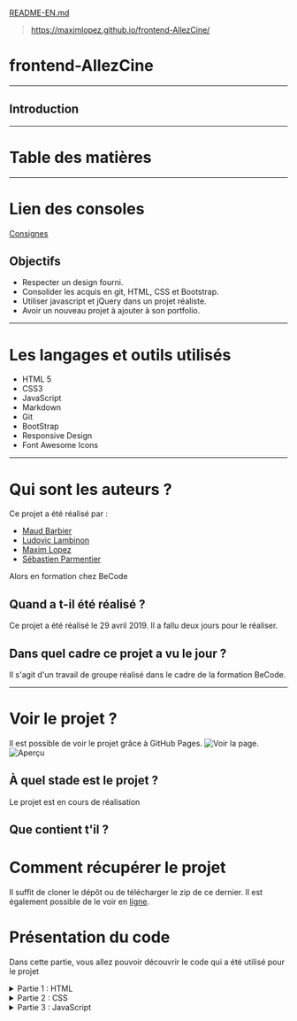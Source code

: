 [README-EN.md](https://github.com/MaximLopez/frontend-AllezCine/blob/master/README-EN.md)

> https://maximlopez.github.io/frontend-AllezCine/
# frontend-AllezCine
<p></p>

---

## Introduction
<p></p>

---

# Table des matières

---

# Lien des consoles
[Consignes](https://github.com/becodeorg/CRL-Turing-3.11/tree/master/Projets/AllezCine)

## Objectifs
* Respecter un design fourni.
* Consolider les acquis en git, HTML, CSS et Bootstrap.
* Utiliser javascript et jQuery dans un projet réaliste.
* Avoir un nouveau projet à ajouter à son portfolio.

---

# Les langages et outils utilisés 
* HTML 5
* CSS3
* JavaScript
* Markdown
* Git
* BootStrap
* Responsive Design
* Font Awesome Icons

---

# Qui sont les auteurs ? 
<p>Ce projet a été réalisé par :</p>

* [Maud Barbier]()
* [Ludovic Lambinon]()
* [Maxim Lopez]()
* [Sébastien Parmentier]()

<p>Alors en formation chez BeCode</p>

## Quand a t-il été réalisé ? 

Ce projet a été réalisé le 29 avril 2019. Il a fallu deux jours pour le réaliser.

## Dans quel cadre ce projet a vu le jour ? 
Il s'agit d'un travail de groupe réalisé dans le cadre de la formation BeCode.

--- 

# Voir le projet ?
Il est possible de voir le projet grâce à GitHub Pages.
![Voir la page](https://maximlopez.github.io/frontend-AllezCine/).
![Aperçu](https://image.noelshack.com/fichiers/2019/19/3/1557336831-capture.png)

## À quel stade est le projet ? 
Le projet est en cours de réalisation

## Que contient t'il ? 


# Comment récupérer le projet
Il suffit de cloner le dépôt ou de télécharger le zip de ce dernier. Il est également possible de le voir en [ligne](https://maximlopez.github.io/frontend-AllezCine/).

# Présentation du code 
<p>Dans cette partie, vous allez pouvoir découvrir le code qui a été utilisé pour le projet</p>
<details>
    <summary>Partie 1 : HTML</summary>
    ```
    Test code
    ```
</details>
<details>
    <summary>Partie 2 : CSS</summary>
    ```
    Test code
    ```
</details>
<details>
    <summary>Partie 3 : JavaScript</summary>
    ```
    Test code
    ```
</details>